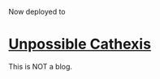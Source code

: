 Now deployed to

# [Unpossible Cathexis](https://chai314.github.io/UnpossibleCathexis)

This is NOT a blog.
